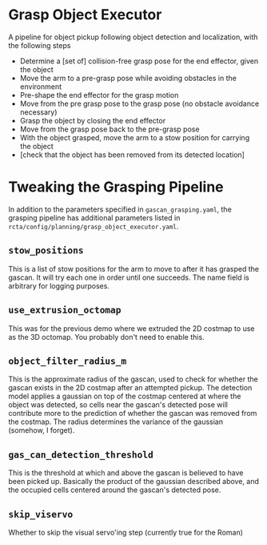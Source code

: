 # Grasp Object Executor

A pipeline for object pickup following object detection and localization,
with the following steps

* Determine a [set of] collision-free grasp pose for the end effector, given the object
* Move the arm to a pre-grasp pose while avoiding obstacles in the environment
* Pre-shape the end effector for the grasp motion
* Move from the pre grasp pose to the grasp pose (no obstacle avoidance necessary)
* Grasp the object by closing the end effector
* Move from the grasp pose back to the pre-grasp pose
* With the object grasped, move the arm to a stow position for carrying the object
* [check that the object has been removed from its detected location]

# Tweaking the Grasping Pipeline

In addition to the parameters specified in `gascan_grasping.yaml`, the grasping
pipeline has additional parameters listed in
`rcta/config/planning/grasp_object_executor.yaml`.

## `stow_positions`

This is a list of stow positions for the arm to move to after it has grasped
the gascan. It will try each one in order until one succeeds. The name field is
arbitrary for logging purposes.

## `use_extrusion_octomap`

This was for the previous demo where we extruded the 2D costmap to use as the
3D octomap. You probably don't need to enable this.

## `object_filter_radius_m`

This is the approximate radius of the gascan, used to check for whether the
gascan exists in the 2D costmap after an attempted pickup. The detection model
applies a gaussian on top of the costmap centered at where the object was
detected, so cells near the gascan's detected pose will contribute more to the
prediction of whether the gascan was removed from the costmap. The radius
determines the variance of the gaussian (somehow, I forget).

## `gas_can_detection_threshold`

This is the threshold at which and above the gascan is believed to have been
picked up. Basically the product of the gaussian described above, and the
occupied cells centered around the gascan's detected pose.

## `skip_viservo`

Whether to skip the visual servo'ing step (currently true for the Roman)


